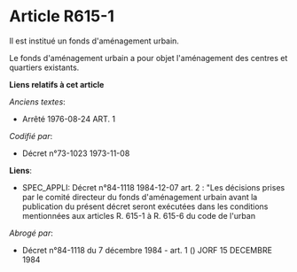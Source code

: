 # Article R615-1

Il est institué un fonds d'aménagement urbain.

Le fonds d'aménagement urbain a pour objet l'aménagement des centres et quartiers existants.

**Liens relatifs à cet article**

_Anciens textes_:

  - Arrêté  1976-08-24 ART. 1

_Codifié par_:

  - Décret n°73-1023 1973-11-08

**Liens**:

  - SPEC_APPLI: Décret n°84-1118 1984-12-07 art. 2 : "Les décisions prises par le comité directeur du fonds d'aménagement urbain avant la publication du présent décret seront exécutées dans les conditions mentionnées aux articles R. 615-1 à R. 615-6 du code de l'urban

_Abrogé par_:

  - Décret n°84-1118 du 7 décembre 1984 - art. 1 () JORF 15 DECEMBRE 1984

